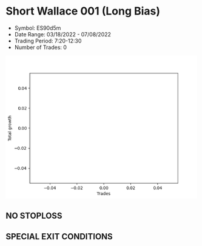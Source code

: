 # Short Wallace 001 (Long Bias)
- Symbol: ES90d5m
- Date Range: 03/18/2022 - 07/08/2022
- Trading Period: 7:20-12:30
- Number of Trades: 0

![Plot](ShortWallace001ES90d5m(LongBias).png)
## NO STOPLOSS









## SPECIAL EXIT CONDITIONS 
